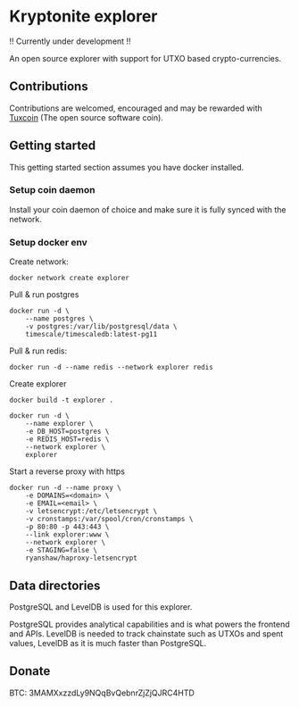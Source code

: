 # Kryptonite explorer
!! Currently under development !!

An open source explorer with support for UTXO based crypto-currencies.

## Contributions
Contributions are welcomed, encouraged and may be rewarded with [Tuxcoin](https://tuxcoin.io) (The open source software coin). 

## Getting started

This getting started section assumes you have docker installed.

### Setup coin daemon
Install your coin daemon of choice and make sure it is fully synced with the network.

### Setup docker env
Create network:
```
docker network create explorer
```

Pull & run postgres
```
docker run -d \
	--name postgres \
	-v postgres:/var/lib/postgresql/data \
	timescale/timescaledb:latest-pg11
```

Pull & run redis:
```
docker run -d --name redis --network explorer redis
```

Create explorer
```
docker build -t explorer .

docker run -d \
	--name explorer \
	-e DB_HOST=postgres \
	-e REDIS_HOST=redis \
	--network explorer \
	explorer

```

Start a reverse proxy with https
```
docker run -d --name proxy \
	-e DOMAINS=<domain> \
	-e EMAIL=<email> \
	-v letsencrypt:/etc/letsencrypt \
	-v cronstamps:/var/spool/cron/cronstamps \
	-p 80:80 -p 443:443 \
	--link explorer:www \
	--network explorer \
	-e STAGING=false \
	ryanshaw/haproxy-letsencrypt
```

## Data directories

PostgreSQL and LevelDB is used for this explorer. 

PostgreSQL provides analytical capabilities and is what powers the frontend and APIs. LevelDB is needed to track chainstate such as UTXOs and spent values, LevelDB as it is much faster than PostgreSQL.

## Donate

BTC: 3MAMXxzzdLy9NQqBvQebnrZjZjQJRC4HTD